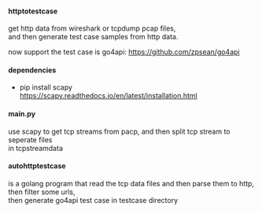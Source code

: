 #### httptotestcase
get http data from  wireshark or tcpdump pcap files,   
and then generate test case samples from http data.      
     
now support the test case is go4api:  https://github.com/zpsean/go4api    

#### dependencies
 * pip install scapy     
   https://scapy.readthedocs.io/en/latest/installation.html    

#### main.py
  use scapy to get tcp streams from pacp, and then split tcp stream to seperate files   
  in tcpstreamdata   
#### autohttptestcase
  is a golang program that read the tcp data files and then parse them to http, then filter some urls,    
  then generate go4api test case in testcase directory   
  
 








